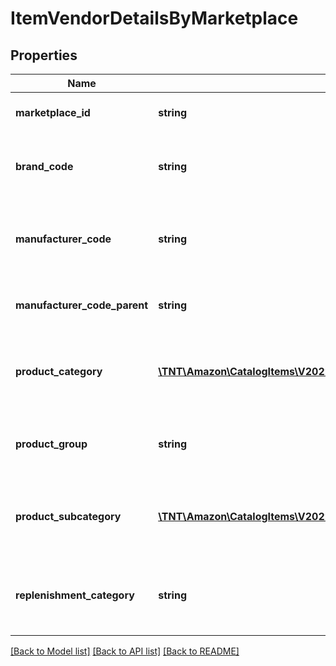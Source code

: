 # ItemVendorDetailsByMarketplace

## Properties
Name | Type | Description | Notes
------------ | ------------- | ------------- | -------------
**marketplace_id** | **string** | Amazon marketplace identifier. | 
**brand_code** | **string** | Brand code associated with an Amazon catalog item. | [optional] 
**manufacturer_code** | **string** | Manufacturer code associated with an Amazon catalog item. | [optional] 
**manufacturer_code_parent** | **string** | Parent vendor code of the manufacturer code. | [optional] 
**product_category** | [**\TNT\Amazon\CatalogItems\V20220401\Model\ItemVendorDetailsCategory**](ItemVendorDetailsCategory.md) | Product category associated with an Amazon catalog item. | [optional] 
**product_group** | **string** | Product group associated with an Amazon catalog item. | [optional] 
**product_subcategory** | [**\TNT\Amazon\CatalogItems\V20220401\Model\ItemVendorDetailsCategory**](ItemVendorDetailsCategory.md) | Product subcategory associated with an Amazon catalog item. | [optional] 
**replenishment_category** | **string** | Replenishment category associated with an Amazon catalog item. | [optional] 

[[Back to Model list]](../README.md#documentation-for-models) [[Back to API list]](../README.md#documentation-for-api-endpoints) [[Back to README]](../README.md)


